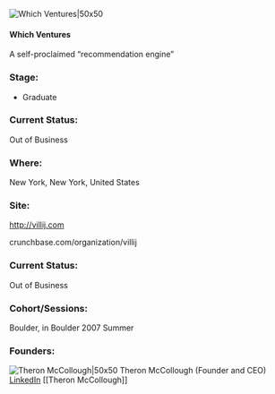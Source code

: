 

![Which Ventures|50x50](https://apimg.techstars.com/connect/images/image_files/5359/5dac/cb58/5a41/8e00/0006/original/which_ventures.jpg)

#### Which Ventures
A self-proclaimed “recommendation engine”

### Stage: 
 - Graduate 

### Current Status: 
Out of Business

### Where:
New York, New York, United States

### Site:
http://villij.com



crunchbase.com/organization/villij

### Current Status: 
Out of Business

### Cohort/Sessions: 
Boulder, in Boulder 2007 Summer

### Founders: 

![Theron McCollough|50x50](https://apimg.techstars.com/connect/images/image_files/5ed0eb6834a60d1dd100000e/original/doc_1590514816958_0_2987237920128656.jpg) Theron McCollough (Founder and CEO) [LinkedIn](https://linkedin.com/in/theronmccollough) [[Theron McCollough]]


